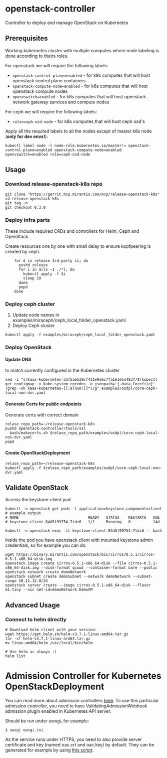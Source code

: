 # openstack-controller

Controller to deploy and manage OpenStack on Kubernetes

## Prerequisites

Working kubernetes cluster with multiple computes where node labeling is done according to theirs roles.

For openstack we will require the following labels:

 * `openstack-control-plane=enabled` - for k8s computes that will host openstack control plane containers
 * `openstack-compute-node=enabled` - for k8s computes that will host openstack compute nodes
 * `openvswitch=enabled` - for k8s computes that will host openstack network gateway services and compute nodes

For ceph we will require the following labels:

 * `role=ceph-osd-node` - for k8s computes that will host ceph osd's

Apply all the required labels to all the nodes except of master k8s node
(**only for dev envs!**):
```
kubectl label node -l node-role.kubernetes.io/master!= openstack-control-plane=enabled openstack-compute-node=enabled openvswitch=enabled role=ceph-osd-node
```

## Usage

### Download release-openstack-k8s repo
```
git clone "https://gerrit.mcp.mirantis.com/mcp/release-openstack-k8s"
cd release-openstack-k8s
git tag -n
git checkout 0.3.0
```

### Deploy infra parts

These include required CRDs and controllers for Helm, Ceph and OpenStack.

Create resources one by one with small delay to ensure kopfpeering is created by ceph.
```
    for d in release 3rd-party ci; do
      pushd release
      for i in $(ls -1 ./*); do
        kubectl apply -f $i
        sleep 10
      done
      popd
    done
```

### Deploy ceph cluster
1. Update node names in examples/miraceph/ceph_local_folder_openstack.yaml
2. Deploy Ceph cluster
```
kubectl apply -f examples/miraceph/ceph_local_folder_openstack.yaml
```

### Deploy OpenStack

#### Update DNS

to match currently configured in the Kubernetes cluster

```
sed -i "s/kaas-kubernetes-3af5ae538cf411e9a6c7fa163e5a4837/$(kubectl get configmap -n kube-system coredns -o jsonpath='{.data.Corefile}' |grep -oh kaas-kubernetes-[[:alnum:]]*)/g" examples/osdpl/core-ceph-local-non-dvr.yaml
```

#### Generate Certs for public endpoints

Generate certs with correct domain
```
relase_repo_path=~/release-openstack-k8s
pushd openstack-controller/tools/ssl
  bash/makecerts.sh $relase_repo_path/examples/osdpl/core-ceph-local-non-dvr.yaml
popd
```

#### Create OpenStackDeployment
```
relase_repo_path=~/release-openstack-k8s
kubectl apply -f $relase_repo_path/examples/osdpl/core-ceph-local-non-dvr.yaml
```

## Validate OpenStack

Access the keystone-client pod
```
kubectl -n openstack get pods -l application=keystone,compoment=client
# example output
# NAME                               READY   STATUS    RESTARTS   AGE
# keystone-client-84d5f99754-7tdz6   1/1     Running   0          14d

kubectl -n openstack exec -it keystone-client-84d5f99754-7tdz6 -- bash
```

Inside the pod you have openstack client with mounted keystone admin credentials,
so for example you can do:
```
wget https://binary.mirantis.com/openstack/bin/cirros/0.5.1/cirros-0.5.1-x86_64-disk.img
openstack image create cirros-0.5.1-x86_64-disk --file cirros-0.5.1-x86_64-disk.img --disk-format qcow2 --container-format bare --public
openstack network create demoNetwork
openstack subnet create demoSubnet --network demoNetwork --subnet-range 10.11.12.0/24
openstack server create --image cirros-0.5.1-x86_64-disk --flavor m1.tiny --nic net-id=demoNetwork DemoVM
```

## Advanced Usage

### Connect to helm directly

```
# Download helm client with your version:
wget https://get.helm.sh/helm-v3.7.1-linux-amd64.tar.gz
tar -xf helm-v3.7.1-linux-arm64.tar.gz
mv linux-amd64/helm /usr/local/bin/helm

# Use helm as always :)
helm list
```

# Admission Controller for Kubernetes OpenStackDeployment

You can read more about admission controllers [here](https://kubernetes.io/docs/reference/access-authn-authz/admission-controllers).
To use this particular admission controller, you need to have
ValidatingAdmissionWebhook admission plugin enabled in Kubernetes API server.

Should be run under uwsgi, for example:

`$ uwsgi uwsgi.ini`

As the service runs under HTTPS, you need to also provide server certificate
and key (named oac.crt and oac.key) by default. They can be generated for
example by using [this script](https://github.com/alex-leonhardt/k8s-mutate-webhook/blob/master/ssl/ssl.sh).

